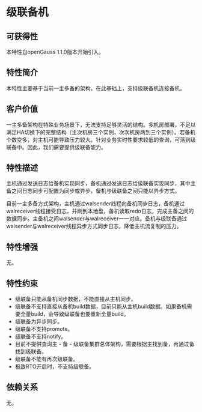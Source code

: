 # 级联备机

## 可获得性<a name="section56086982"></a>

本特性自openGauss 1.1.0版本开始引入。

## 特性简介<a name="section35020791"></a>

本特性主要基于当前一主多备的架构，在此基础上，支持级联备机连接备机。

## 客户价值<a name="section46751668"></a>

一主多备架构在特殊业务场景下，无法支持足够灵活的结构。多机房部署，不足以满足HA切换下的完整结构（主次机房三个实例，次次机房两到三个实例）。若备机个数变多，对主机可能导致压力较大。针对业务实时性要求较低的查询，可落到级联备中。因此，我们需要提供级联备能力。

## 特性描述<a name="section18111828"></a>

主机通过发送日志给备机实现同步，备机通过发送日志给级联备实现同步，其中主备之间日志同步可配置为同步或异步，备机与级联备之间只能以异步方式。

目前一主多备方式架构，主机通过walsender线程向备机同步日志，备机通过walreceiver线程接受日志，并刷到本地盘，备机读取redo日志，完成主备之间的数据同步。主备机之间walsender与walreceiver一一对应。备机与级联备通过walsender与walreceiver线程异步方式同步日志，降低主机流复制的压力。

## 特性增强<a name="section28788730"></a>

无。

## 特性约束<a name="section06531946143616"></a>

-   级联备只能从备机同步数据，不能直接从主机同步。
-   级联备不支持直接从备机build数据，目前只能从主机build数据。如果备机需要全量build，会导致级联备也要重新全量build。
-   级联备为异步同步。
-   级联备不支持promote。
-   级联备不支持notify。
-   目前不提供查询主 - 备 - 级联备集群总体架构，需要根据主找到备，再通过备找到级联备。
-   级联备不能有再次级联备。
-   极致RTO开启时，不支持级联备。

## 依赖关系<a name="section57771982"></a>

无。

